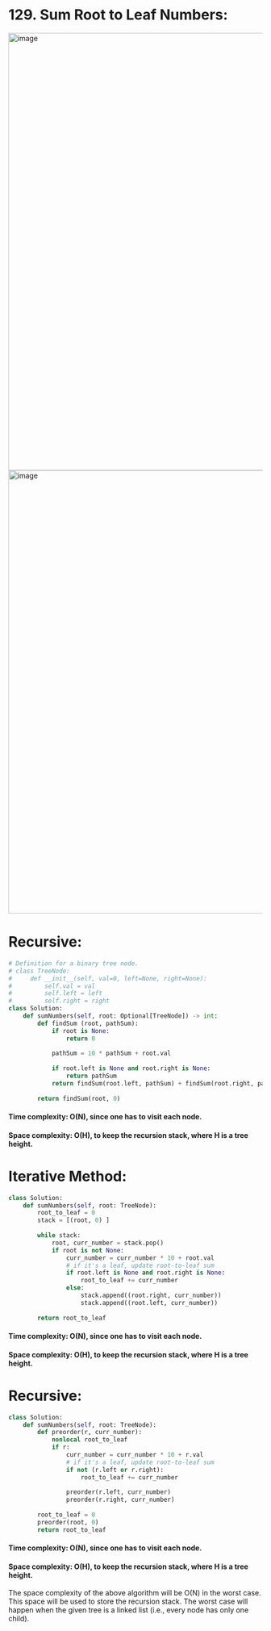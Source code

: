 # 129. Sum Root to Leaf Numbers:

<img width="867" alt="image" src="https://user-images.githubusercontent.com/35987583/159441540-1ce4d6bf-bebe-4cbd-a9fe-91475b1d8f45.png">

<img width="879" alt="image" src="https://user-images.githubusercontent.com/35987583/159441579-3d6e8254-76de-433e-a3b1-998e01ec03bd.png">


# Recursive:

```python
# Definition for a binary tree node.
# class TreeNode:
#     def __init__(self, val=0, left=None, right=None):
#         self.val = val
#         self.left = left
#         self.right = right
class Solution:
    def sumNumbers(self, root: Optional[TreeNode]) -> int:
        def findSum (root, pathSum):
            if root is None:
                return 0
            
            pathSum = 10 * pathSum + root.val
            
            if root.left is None and root.right is None:
                return pathSum
            return findSum(root.left, pathSum) + findSum(root.right, pathSum)
        
        return findSum(root, 0)    
```
#### Time complexity: O(N), since one has to visit each node.
#### Space complexity: O(H), to keep the recursion stack, where H is a tree height.

# Iterative Method:
```python
class Solution:
    def sumNumbers(self, root: TreeNode):
        root_to_leaf = 0
        stack = [(root, 0) ]
        
        while stack:
            root, curr_number = stack.pop()
            if root is not None:
                curr_number = curr_number * 10 + root.val
                # if it's a leaf, update root-to-leaf sum
                if root.left is None and root.right is None:
                    root_to_leaf += curr_number
                else:
                    stack.append((root.right, curr_number))
                    stack.append((root.left, curr_number))
                        
        return root_to_leaf
```

#### Time complexity: O(N), since one has to visit each node.
#### Space complexity: O(H), to keep the recursion stack, where H is a tree height.

# Recursive:
```python
class Solution:
    def sumNumbers(self, root: TreeNode):
        def preorder(r, curr_number):
            nonlocal root_to_leaf
            if r:
                curr_number = curr_number * 10 + r.val
                # if it's a leaf, update root-to-leaf sum
                if not (r.left or r.right):
                    root_to_leaf += curr_number
                    
                preorder(r.left, curr_number)
                preorder(r.right, curr_number) 
        
        root_to_leaf = 0
        preorder(root, 0)
        return root_to_leaf
```


#### Time complexity: O(N), since one has to visit each node.
#### Space complexity: O(H), to keep the recursion stack, where H is a tree height.

The space complexity of the above algorithm will be O(N) in the worst case. This space will be used to store the recursion stack. The worst case will happen when the given tree is a linked list (i.e., every node has only one child).


